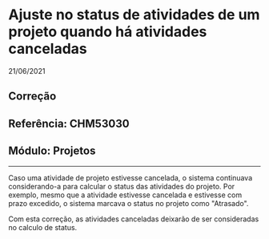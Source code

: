 # Ajuste no status de atividades de um projeto quando há atividades canceladas
21/06/2021
## Correção
## Referência: CHM53030
## Módulo: Projetos
***

Caso uma atividade de projeto estivesse cancelada, o sistema continuava considerando-a para calcular o status das atividades do projeto. Por exemplo, mesmo que a atividade estivesse cancelada e estivesse com prazo excedido, o sistema marcava o status no projeto como "Atrasado".

Com esta correção, as atividades canceladas deixarão de ser consideradas no calculo de status.

